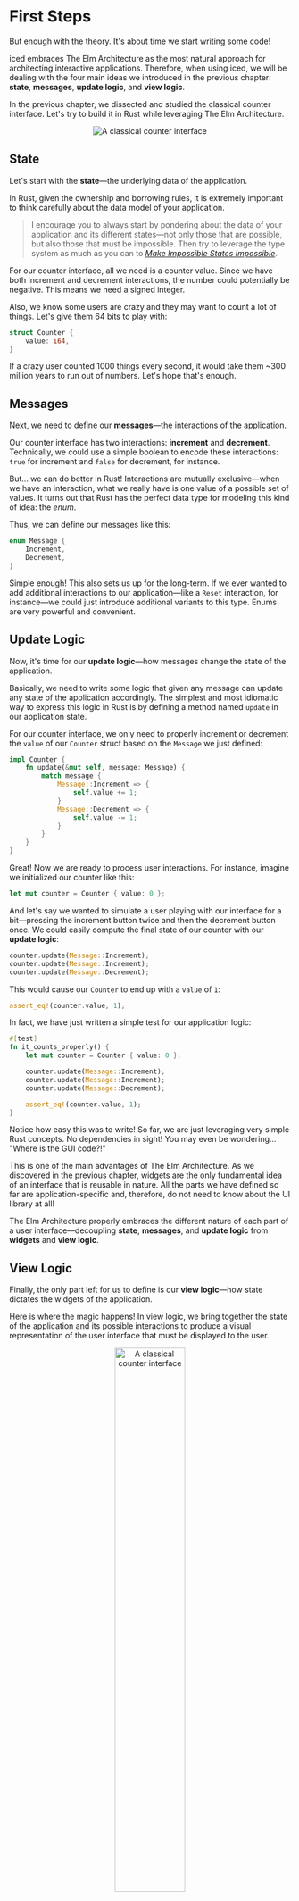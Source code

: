 # First Steps
But enough with the theory. It's about time we start writing some code!

iced embraces The Elm Architecture as the most natural approach for architecting interactive applications.
Therefore, when using iced, we will be dealing with the four main ideas we introduced in the previous chapter:
__state__, __messages__, __update logic__, and __view logic__.

In the previous chapter, we dissected and studied the classical counter interface. Let's try to
build it in Rust while leveraging The Elm Architecture.

<div align="center">
  <img alt="A classical counter interface" src="resources/counter-interface-annotated.svg">
</div>

## State
Let's start with the __state__—the underlying data of the application.

In Rust, given the ownership and borrowing rules, it is extremely important to think carefully about the data model
of your application.

> I encourage you to always start by pondering about the data of your application and
  its different states—not only those that are possible, but also those that must be impossible. Then try to leverage
  the type system as much as you can to _[Make Impossible States Impossible]_.

For our counter interface, all we need is a counter value. Since we have both increment and decrement interactions,
the number could potentially be negative. This means we need a signed integer.

Also, we know some users are crazy and they may want to count a lot of things. Let's give them 64 bits to play with:

```rust
struct Counter {
    value: i64,
}
```

If a crazy user counted 1000 things every second, it would take them ~300 million years to run out of numbers.
Let's hope that's enough.

[Make Impossible States Impossible]: https://www.youtube.com/watch?v=IcgmSRJHu_8

## Messages
Next, we need to define our __messages__—the interactions of the application.

Our counter interface has two interactions: __increment__ and __decrement__. Technically, we could use a simple boolean to
encode these interactions: `true` for increment and `false` for decrement, for instance.

But... we can do better in Rust! Interactions are mutually exclusive—when we have an interaction, what we really have is one
value of a possible set of values. It turns out that Rust has the perfect data type for modeling this kind of idea: the _enum_.

Thus, we can define our messages like this:

```rust
enum Message {
    Increment,
    Decrement,
}
```

Simple enough! This also sets us up for the long-term. If we ever wanted to add additional interactions to our application—like a
`Reset` interaction, for instance—we could just introduce additional variants to this type. Enums are very powerful and convenient.

## Update Logic
Now, it's time for our __update logic__—how messages change the state of the application.

Basically, we need to write some logic that given any message can update any state of the application accordingly. The simplest
and most idiomatic way to express this logic in Rust is by defining a method named `update` in our application state.

For our counter interface, we only need to properly increment or decrement the `value` of our `Counter` struct based on the `Message`
we just defined:

```rust
impl Counter {
    fn update(&mut self, message: Message) {
        match message {
            Message::Increment => {
                self.value += 1;
            }
            Message::Decrement => {
                self.value -= 1;
            }
        }
    }
}
```

Great! Now we are ready to process user interactions. For instance, imagine we initialized our counter like this:

```rust
let mut counter = Counter { value: 0 };
```

And let's say we wanted to simulate a user playing with our interface for a bit—pressing the increment button twice
and then the decrement button once. We could easily compute the final state of our counter with our __update logic__:

```rust
counter.update(Message::Increment);
counter.update(Message::Increment);
counter.update(Message::Decrement);
```

This would cause our `Counter` to end up with a `value` of `1`:

```rust
assert_eq!(counter.value, 1);
```

In fact, we have just written a simple test for our application logic:

```rust
#[test]
fn it_counts_properly() {
    let mut counter = Counter { value: 0 };

    counter.update(Message::Increment);
    counter.update(Message::Increment);
    counter.update(Message::Decrement);

    assert_eq!(counter.value, 1);
}
```

Notice how easy this was to write! So far, we are just leveraging very simple Rust concepts. No dependencies in sight!
You may even be wondering... "Where is the GUI code?!"

This is one of the main advantages of The Elm Architecture. As we discovered in the previous chapter, widgets are the
only fundamental idea of an interface that is reusable in nature. All the parts we have defined so far are application-specific
and, therefore, do not need to know about the UI library at all!

The Elm Architecture properly embraces the different nature of each part of a user interface—decoupling __state__,
__messages__, and __update logic__ from __widgets__ and __view logic__.

## View Logic
Finally, the only part left for us to define is our __view logic__—how state dictates the widgets of the application.

Here is where the magic happens! In view logic, we bring together the state of the application and its possible interactions
to produce a visual representation of the user interface that must be displayed to the user.

<div align="center" class="right">
  <img alt="A classical counter interface" src="resources/counter-interface.svg" width="50%">
</div>

As we have already learned, this visual representation is made of widgets—the visibly distinct units of an interface. Most
widgets are not application-specific and they can be abstracted and packaged into reusable libraries. These libraries are
normally called _widget toolkits_, _GUI frameworks_, or simply _GUI libraries_.

And this is where __iced__ comes in—finally! iced is a cross-platform GUI library for Rust. It packages a fair collection of
ready-to-use widgets; buttons and numbers included. Exactly what we need for our counter.

### The Buttons
Our counter interface has two __buttons__. Let's see how we can define them using iced.

In iced, widgets are independent values. The same way you can have an integer in a variable, you can have a widget as well.
These values are normally created using a _helper function_ from the `widget` module.

For our buttons, we can use the `button` helper:

```rust
use iced::widget::button;

let increment = button("+");
let decrement = button("-");
```

That's quite simple, isn't it? For now, we have just defined a couple of variables for our buttons.

As we can see, widget helpers may take arguments for configuring parts of the widgets to our liking.
In this case, the `button` function takes a single argument used to describe the contents of the button.


### The Number
We have our buttons sitting nicely in our `increment` and `decrement` variables. How about we do the same
for our counter value?

While iced does not really have a `number` widget, it does have a more generic `text` widget that can be used
to display any kind of text—numbers included:

```rust
use iced::widget::text;

let counter = text(15);
```

Sweet! Like `button`, `text` also takes an argument used to describe its contents. Since we are just getting started, let's
simply hardcode `15` for now.

### The Layout
Alright! We have our two buttons in `increment` and `decrement`, and our counter value in `counter`. That should be everything, right?

Not so fast! The widgets in our counter interface are displayed in a specific __order__. Given our three widgets, there is a total of
__six__ different ways to order them! However, the order we want is: `increment`, `counter`, and `decrement`.

A very simple way of describing this order is to create a list with our widgets:

```rust
let interface = vec![increment, counter, decrement];
```

But we are still missing something! It's not only the order that is specific, our interface also has a specific visual __layout__.

The widgets are positioned on top of each other, but they could very well be positioned from left to right instead. There is nothing
in our description so far that talks about the __layout__ of our widgets.

In iced, layout is described using... well, more widgets! That's right. Not all widgets produce visual results directly; some may simply
manage the position of existing widgets. And since widgets are just values, they can be nested and composed nicely!

The kind of vertical layout that we need for our counter can be achieved with the `column` widget:

```rust
use iced::widget::column;

let interface = column![increment, counter, decrement];
```

This is very similar to our previous snippet! iced provides a `column!` macro for creating a `column` out of some widgets in a particular
__order__—analogous to `vec!`.

### The Interactions
At this point, we have in our `interface` variable a `column` representing our counter interface. But if we actually tried to run it,
we would quickly find out that something is wrong.

Our buttons would be completely disabled. Of course! We have not defined any __interactions__ for them. Notice that we have yet
to use our `Message` enum in our view logic. How is our user interface supposed to produce __messages__ if we don't specify
them? Let's do that now.

In iced, every widget has a specific type that enables further configuration using simple builder methods. The `button`
helper returns an instance of [the `Button` type], which has an `on_press` method we can use to define the message it must
__produce__ when a user presses the button:

```rust
use iced::widget::button;

let increment = button("+").on_press(Message::Increment);
let decrement = button("-").on_press(Message::Decrement);
```

Awesome! Our interactions are wired up! But there is still a small detail left. A button can be pressed multiple times. Therefore,
the same button may need to produce multiple instances of the same `Message`. As a result, we need our `Message` type to be cloneable.

We can easily _derive_ the `Clone` trait—as well as `Debug` and `Copy` for good measure:

```rust
#[derive(Debug, Clone, Copy)]
enum Message {
    Increment,
    Decrement,
}
```

In The Elm Architecture, messages represent __events__ that have occurred—made of pure data. As a consequence, it should always be easy
to derive `Debug` and `Clone` for our `Message` type.


[the `Button` type]: https://docs.rs/iced/0.12.1/iced/widget/struct.Button.html

### The View
We are almost there! There is only one thing left to do: connecting our application __state__ to the view logic.

Let's bring together all the view logic we have written so far:

```rust
use iced::widget::{button, column, text};

// The buttons
let increment = button("+").on_press(Message::Increment);
let decrement = button("-").on_press(Message::Decrement);

// The number
let counter = text(15);

// The layout
let interface = column![increment, counter, decrement];
```

If we ran this view logic, we would now be able to press the buttons. However, nothing would happen as a result. The
counter would be stuck—always showing the number `15`. Our interface is completely stateless!

Obviously, the issue here is that our `counter` variable contains a text widget with a hardcoded `15`. Instead, what
we want is to actually display the `value` field of our `Counter` state. This way, when a button is pressed and
our update logic is triggered, the text widget will display the new `value`.

We can easily do this by running our view logic in a method of our `Counter`—just like we did with our update logic:

```rust
use iced::widget::{button, column, text};

impl Counter {
    fn view(&self) {
        // The buttons
        let increment = button("+").on_press(Message::Increment);
        let decrement = button("-").on_press(Message::Decrement);

        // The number
        let counter = text(self.value);

        // The layout
        let interface = column![increment, counter, decrement];
    }
}
```

Our `counter` variable now will always have a `text` widget with the current `value` of our `Counter`. Great!

However, and as you may have noticed, this `view` method is completely useless—it constructs an
`interface`, but then... It does nothing with it and throws it away!

> In iced, constructing and configuring widgets has no side effects. There is no "global context" you need to
  worry about in your view code.

Instead of throwing the `interface` away, we need to return it. Remember, the purpose of our __view logic__ is
to dictate the widgets of our user interface; and the content of the `interface` variable is precisely the
description of the interface we want:

```rust
use iced::widget::{button, column, text, Column};

impl Counter {
    fn view(&self) -> Column<Message> {
        // The buttons
        let increment = button("+").on_press(Message::Increment);
        let decrement = button("-").on_press(Message::Decrement);

        // The number
        let counter = text(self.value);

        // The layout
        let interface = column![increment, counter, decrement];

        interface
    }
}
```

Tada! Notice how the `view` method needs a return type now. The returned type is `Column` because the `column!` macro produces
a widget of this type—just like `button` produces a widget of the `Button` type.

You may also have noticed that this `Column` type has a generic type parameter. This type parameter simply specifies the type
of messages the widget may produce. In this case, it takes our `Message` because the `increment` and `decrement` buttons inside
the column produce messages of this type.

> iced has a strong focus on type safety—leveraging the type system and compile-time guarantees to minimize runtime errors
  as much as possible.

And well... That's it! Our view logic is done! But wait... It's a bit verbose right now. Since it's such a simple interface,
let's just inline everything:

<div align="center" class="right">
  <img alt="A classical counter interface" src="resources/counter-interface.svg" width="50%">
</div>

```rust
use iced::widget::{button, column, text, Column};

impl Counter {
    fn view(&self) -> Column<Message> {
        column![
            button("+").on_press(Message::Increment),
            text(self.value),
            button("-").on_press(Message::Decrement),
        ]
    }
}
```

That's much more concise. It even resembles the actual interface! Since creating widgets just yields values with no
side effects; we can move things around in our view logic without worrying about breaking other stuff. No spooky
action at a distance!

And that's all there is to our counter interface! I am sure you can't wait to __run__ it. Shall we?
